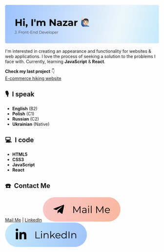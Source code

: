 ![Hi, I'm Nazar][img_header]

<!-- # Hi, I'm Nazar 🙋🏻‍♂️ -->

I'm interested in creating an appearance and functionality for websites & web applications. I love the process of seeking a solution to the problems I face with. Currently, learning **JavaScript** & **React**.

**Check my last project** 👇
<br>
[E-commerce hiking website][link_project]

## 🎙 I speak 

- **English** (B2)  
- **Polish** (C1)  
- **Russian** (C2)  
- **Ukrainian** (Native)

## 💻 I code 

- **HTML5**
- **CSS3**
- **JavaScript**
- **React**

## ☎️ Contact Me 

[Mail Me][link_mail] | [LinkedIn][link_linkedin]
[![Gmail][img_gmail]][link_mail] [![LinkedIn][img_linkedin]][link_linkedin]

<!-- Links -->
[link_project]: https://github.com/LiberViator/ecommerce-website
[link_mail]: mailto:nazar.poplavsky@gmail.com
[link_linkedin]: https://www.linkedin.com/in/npko/

<!-- Images -->
[img_header]: assets/header.svg
[img_gmail]: assets/gmail.svg
[img_linkedin]: assets/linkedin.svg
